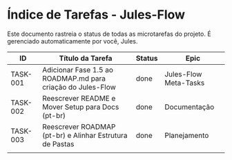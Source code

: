 # Índice de Tarefas - Jules-Flow

Este documento rastreia o status de todas as microtarefas do projeto. É gerenciado automaticamente por você, Jules.

| ID | Título da Tarefa | Status | Epic |
|----|------------------|--------|------|
| TASK-001 | Adicionar Fase 1.5 ao ROADMAP.md para criação do Jules-Flow | done | Jules-Flow Meta-Tasks |
| TASK-002 | Reescrever README e Mover Setup para Docs (pt-br) | done | Documentação |
| TASK-003 | Reescrever ROADMAP (pt-br) e Alinhar Estrutura de Pastas | done | Planejamento |
|    |                  |        |      |
